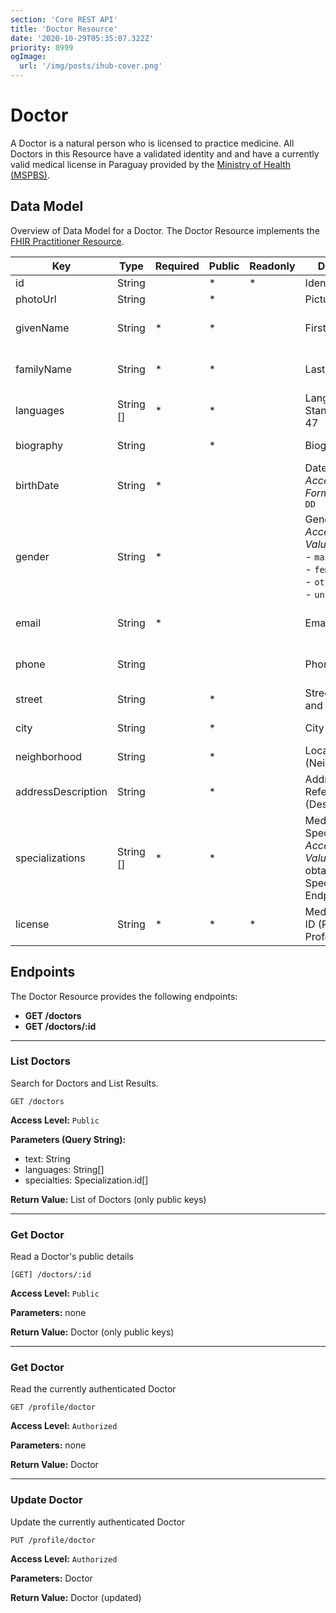 ```yaml
---
section: 'Core REST API'
title: 'Doctor Resource'
date: '2020-10-29T05:35:07.322Z'
priority: 8999
ogImage:
  url: '/img/posts/ihub-cover.png'
---
```


# Doctor

A Doctor is a natural person who is licensed to practice medicine. All Doctors in this Resource have a validated identity and and have a currently valid medical license in Paraguay provided by the [Ministry of Health (MSPBS)](https://www.mspbs.gov.py/index.php).

## Data Model

Overview of Data Model for a Doctor. The Doctor Resource implements the [FHIR Practitioner Resource](https://www.hl7.org/fhir/practitioner.html).

| Key                | Type      | Required | Public | Readonly | Description                                                                                   | FHIR Resource                                   |
| ------------------ | --------- | -------- | ------ | -------- | --------------------------------------------------------------------------------------------- | ----------------------------------------------- |
| id                 | String    |          | \*     | \*       | Identifier                                                                                    |                                                 |
| photoUrl           | String    |          | \*     |          | Picture                                                                                       | Practitioner -> Photo                           |
| givenName          | String    | \*       | \*     |          | First Name                                                                                    | Practitioner -> Name (HumanName -> Family Name) |
| familyName         | String    | \*       | \*     |          | Last Name                                                                                     | Practitioner -> Name (HumanName -> Given Name)  |
| languages          | String [] | \*       | \*     |          | Languages <br> Standard bcp: 47                                                               | Practitioner -> Communication (CommonLanguage)  |
| biography          | String    |          | \*     |          | Biography                                                                                     | Practitioner -> Extension                       |
| birthDate          | String    | \*       |        |          | Date of Birth <br> _Acceptable Format:_ `YYYY-MM-DD`                                          | Practitioner -> Bithdate                        |
| gender             | String    | \*       |        |          | Gender <br> _Acceptable Values:_ <br>- `male` <br> - `female` <br> - `other` <br> - `unknown` | Practitioner -> Gender                          |
| email              | String    | \*       |        |          | Email                                                                                         | Practitioner -> Telecom (ContactPoint)          |
| phone              | String    |          |        |          | Phone                                                                                         | Practitioner -> Telecom (ContactPoint)          |
| street             | String    |          | \*     |          | Street Address and Number                                                                     | Practitioner -> Address -> line0                |
| city               | String    |          | \*     |          | City                                                                                          | Practitioner -> Address -> city                 |
| neighborhood       | String    |          | \*     |          | Locality (Neighbourhood)                                                                      | Practitioner -> Address -> line1                |
| addressDescription | String    |          | \*     |          | Address Reference (Description)                                                               | Practitioner -> Address -> text                 |
| specializations    | String [] | \*       | \*     |          | Medical Specialization ID <br> _Acceptable Values:_ IDs obtained by Specialization Endpoint   | Practitioner -> Qualification (Code)            |
| license            | String    | \*       | \*     | \*       | Medical License ID (Registro Profesional)                                                     | Practitioner -> Qualification Identifier        |

## Endpoints

The Doctor Resource provides the following endpoints:

- **GET /doctors**
- **GET /doctors/:id**

---

### List Doctors

Search for Doctors and List Results.

```
GET /doctors
```

**Access Level:** `Public`

**Parameters (Query String):**

- text: String
- languages: String[]
- specialties: Specialization.id[]

**Return Value:** List of Doctors (only public keys)

---

### Get Doctor

Read a Doctor's public details

```
[GET] /doctors/:id
```

**Access Level:** `Public`

**Parameters:** none

**Return Value:** Doctor (only public keys)

---

### Get Doctor

Read the currently authenticated Doctor

```
GET /profile/doctor
```

**Access Level:** `Authorized`

**Parameters:** none

**Return Value:** Doctor

---

### Update Doctor

Update the currently authenticated Doctor

```
PUT /profile/doctor
```

**Access Level:** `Authorized`

**Parameters:** Doctor

**Return Value:** Doctor (updated)
